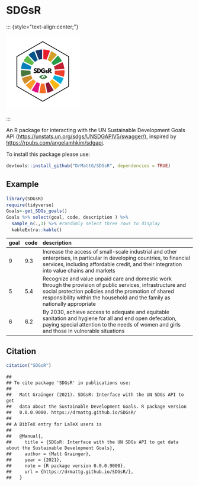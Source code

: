 # SDGsR

::: {style="text-align:center;"}
      
<img src="man/figures/logo.png" alt="Image" style="width:200px;height:200px;">

:::

An R package for interacting with the UN Sustainable Development Goals API (<https://unstats.un.org/sdgs/UNSDGAPIV5/swagger/>), inspired by <https://rpubs.com/angelamhkim/sdgapi>.

To install this package please use:

``` r
devtools::install_github("DrMattG/SDGsR", dependencies = TRUE)
```

## Example

``` r
library(SDGsR)
require(tidyverse)
Goals<-get_SDGs_goals()
Goals %>% select(goal, code, description ) %>% 
  sample_n(.,3) %>% #randomly select three rows to display
  kableExtra::kable()
```

| goal | code | description                                                                                                                                                                                                                                        |
|:-------|:-------|:------------------------------------------------------|
| 9    | 9.3  | Increase the access of small-scale industrial and other enterprises, in particular in developing countries, to financial services, including affordable credit, and their integration into value chains and markets                                |
| 5    | 5.4  | Recognize and value unpaid care and domestic work through the provision of public services, infrastructure and social protection policies and the promotion of shared responsibility within the household and the family as nationally appropriate |
| 6    | 6.2  | By 2030, achieve access to adequate and equitable sanitation and hygiene for all and end open defecation, paying special attention to the needs of women and girls and those in vulnerable situations                                              |

## Citation

``` r
citation("SDGsR")
```

```         
## 
## To cite package 'SDGsR' in publications use:
## 
##   Matt Grainger (2021). SDGsR: Interface with the UN SDGs API to get
##   data about the Sustainable Development Goals. R package version
##   0.0.0.9000. https://drmattg.github.io/SDGsR/
## 
## A BibTeX entry for LaTeX users is
## 
##   @Manual{,
##     title = {SDGsR: Interface with the UN SDGs API to get data about the Sustainable Development Goals},
##     author = {Matt Grainger},
##     year = {2021},
##     note = {R package version 0.0.0.9000},
##     url = {https://drmattg.github.io/SDGsR/},
##   }
```
